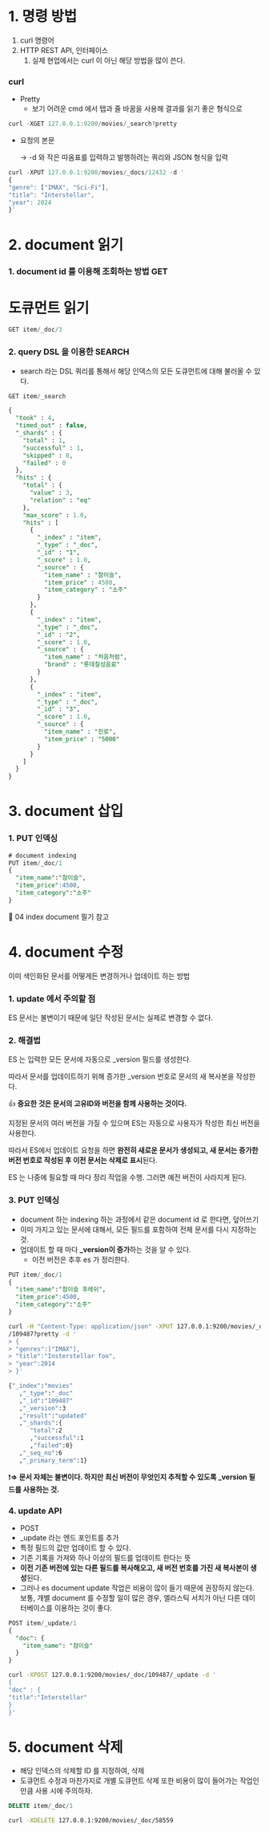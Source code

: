 # 1. 명령 방법
1. curl 명령어
2. HTTP REST API, 인터페이스
   1. 실제 현업에서는 curl 이 아닌 해당 방법을 많이 쓴다.

### curl
- Pretty
  - 보기 어려운 cmd 에서 탭과 줄 바꿈을 사용해 결과를 읽기 좋은 형식으로

```jsx
curl -XGET 127.0.0.1:9200/movies/_search?pretty
```

- 요청의 본문

    → -d 와 작은 따옴표를 입력하고 발행하려는 쿼리와 JSON 형식을 입력

```jsx
curl -XPUT 127.0.0.1:9200/movies/_docs/12432 -d '
{
"genre": ["IMAX", "Sci-Fi"],
"title": "Interstellar",
"year": 2024
}'
```


# 2. document 읽기
### 1. document id 를 이용해 조회하는 방법 GET

# 도큐먼트 읽기

```sql
GET item/_doc/3
```

### 2. query DSL 을 이용한 SEARCH
- search 라는 DSL 쿼리를 통해서 해당 인덱스의 모든 도큐먼트에 대해 불러올 수 있다.

```sql
GET item/_search
```

```sql
{
  "took" : 4,
  "timed_out" : false,
  "_shards" : {
    "total" : 1,
    "successful" : 1,
    "skipped" : 0,
    "failed" : 0
  },
  "hits" : {
    "total" : {
      "value" : 3,
      "relation" : "eq"
    },
    "max_score" : 1.0,
    "hits" : [
      {
        "_index" : "item",
        "_type" : "_doc",
        "_id" : "1",
        "_score" : 1.0,
        "_source" : {
          "item_name" : "참이슬",
          "item_price" : 4500,
          "item_category" : "소주"
        }
      },
      {
        "_index" : "item",
        "_type" : "_doc",
        "_id" : "2",
        "_score" : 1.0,
        "_source" : {
          "item_name" : "처음처럼",
          "brand" : "롯데칠성음료"
        }
      },
      {
        "_index" : "item",
        "_type" : "_doc",
        "_id" : "3",
        "_score" : 1.0,
        "_source" : {
          "item_name" : "진로",
          "item_price" : "5000"
        }
      }
    ]
  }
}
```

# 3. document 삽입
### 1. PUT 인덱싱 
```sql
# document indexing
PUT item/_doc/1
{
  "item_name":"참이슬",
  "item_price":4500,
  "item_category":"소주"
}
```

:information_desk_person: 04 index document 필기 참고

# 4. document 수정
이미 색인화된 문서를 어떻게든 변경하거나 업데이트 하는 방법


### 1. update 에서 주의할 점
ES 문서는 불변이기 때문에 일단 작성된 문서는 실제로 변경할 수 없다.  

### 2. **해결법**

ES 는 입력한 모든 문서에  자동으로 _version 필드를 생성한다. 

따라서 문서를 업데이트하기 위해 증가한 _version 번호로 문서의 새 복사본을 작성한다.

👍 **중요한 것은 문서의 고유ID와 버전을 함께 사용하는 것이다.** 

지정된 문서의 여러 버전을 가질 수 있으며 ES는 자동으로 사용자가 작성한 최신 버전을 사용한다. 

따라서 ES에서 업데이트 요청을 하면 **완전히 새로운 문서가 생성되고, 새 문서는 증가한 버전 번호로 작성된 후 이전 문서는 삭제로 표시**된다.

ES 는 나중에 필요할 때 마다 정리 작업을 수행. 그러면 예전 버전이 사라지게 된다.


### 3. PUT 인덱싱 
- document 하는 indexing 하는 과정에서 같은 document id 로 한다면, 덮어쓰기
- 이미 가지고 있는 문서에 대해서, 모든 필드를 포함하여 전체 문서를 다시 지정하는 것.
- 업데이트 할 때 마다 **_version이 증가**하는 것을 알 수 있다.
  - 이전 버전은 추후 es 가 정리한다.


```sql
PUT item/_doc/1
{
  "item_name":"참이슬 후레쉬", 
  "item_price":4500,
  "item_category":"소주"
}
```

```bash
curl -H "Content-Type: application/json" -XPUT 127.0.0.1:9200/movies/_doc
/109487?pretty -d '
> {
> "genres":["IMAX"],
> "title":"Insterstellar foo",
> "year":2014
> }'
```

```bash
{"_index":"movies"
   ,"_type":"_doc"
   ,"_id":"109487"
   ,"_version":3
   ,"result":"updated"
   ,"_shards":{
      "total":2
      ,"successful":1
      ,"failed":0}
   ,"_seq_no":6
   ,"_primary_term":1}
```

❗**⇒ 문서 자체는 불변이다. 하지만 최신 버전이 무엇인지 추적할 수 있도록 _version 필드를 사용하는 것.**


### 4. update API
- POST
- _update 라는 엔드 포인트를 추가
- 특정 필드의 값만 업데이트 할 수 있다.
- 기존 기록을 가져와 하나 이상의 필드를 업데이트 한다는 뜻
- **이전 기존 버전에 있는 다른 필드를 복사해오고, 새 버전 번호를 가진 새 복사본이 생성**된다.
- 그러나 es document update 작업은 비용이 많이 들기 때문에 권장하지 않는다. 보통, 개별 document 를 수정할 일이 많은 경우, 엘라스틱 서치가 아닌 다른 데이터베이스를 이용하는 것이 좋다.

```sql
POST item/_update/1
{
  "doc": {
    "item_name": "참이슬"
  }
}
```

```bash
curl -XPOST 127.0.0.1:9200/movies/_doc/109487/_update -d '
{
"doc" : {
"title":"Interstellar"
}
}'
```

# 5. document 삭제
- 해당 인덱스의 삭제할 ID 를 지정하여, 삭제
- 도큐먼트 수정과 마찬가지로 개별 도큐먼트 삭제 또한 비용이 많이 들어가는 작업인 만큼 사용 시에 주의하자.

```sql
DELETE item/_doc/1
```

```bash
curl -XDELETE 127.0.0.1:9200/movies/_doc/58559
```

